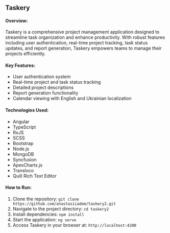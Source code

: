 ### <span style="font-size: larger;">Taskery</span>

#### Overview:
Taskery is a comprehensive project management application designed to streamline task organization and enhance productivity. With robust features including user authentication, real-time project tracking, task status updates, and report generation, Taskery empowers teams to manage their projects efficiently.

#### Key Features:
- User authentication system
- Real-time project and task status tracking
- Detailed project descriptions
- Report generation functionality
- Calendar viewing with English and Ukrainian localization

#### Technologies Used:
- Angular
- TypeScript
- RxJS
- SCSS
- Bootstrap
- Node.js
- MongoDB
- Syncfusion
- ApexCharts.js
- Transloco
- Quill Rich Text Editor

#### How to Run:
1. Clone the repository: `git clone https://github.com/anastasiiadem/taskery2.git`
2. Navigate to the project directory: `cd taskery2`
3. Install dependencies: `npm install`
4. Start the application: `ng serve`
5. Access Taskery in your browser at: `http://localhost:4200`
